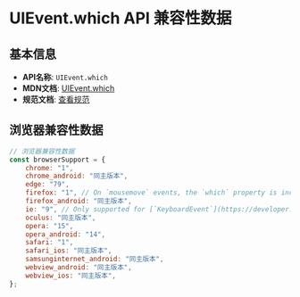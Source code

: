 # UIEvent.which API 兼容性数据

## 基本信息

- **API名称**: `UIEvent.which`
- **MDN文档**: [UIEvent.which](https://developer.mozilla.org/docs/Web/API/UIEvent/which)
- **规范文档**: [查看规范](https://w3c.github.io/uievents/#dom-uievent-which)

## 浏览器兼容性数据

```javascript
// 浏览器兼容性数据
const browserSupport = {
    chrome: "1",
    chrome_android: "同主版本",
    edge: "79",
    firefox: "1", // On `mousemove` events, the `which` property is incorrectly always set to `1`.,
    firefox_android: "同主版本",
    ie: "9", // Only supported for [`KeyboardEvent`](https://developer.mozilla.org/docs/Web/API/KeyboardEvent) and [...,
    oculus: "同主版本",
    opera: "15",
    opera_android: "14",
    safari: "1",
    safari_ios: "同主版本",
    samsunginternet_android: "同主版本",
    webview_android: "同主版本",
    webview_ios: "同主版本",
};

```

